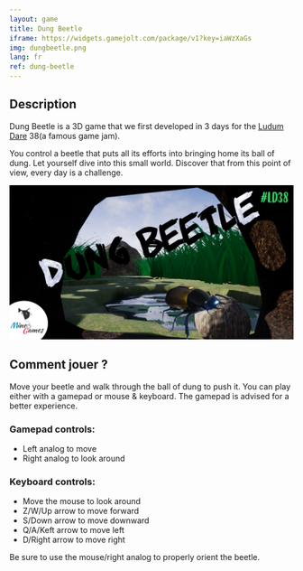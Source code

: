 ```yaml
---
layout: game
title: Dung Beetle
iframe: https://widgets.gamejolt.com/package/v1?key=iaWzXaGs
img: dungbeetle.png
lang: fr
ref: dung-beetle
---
```


## Description

Dung Beetle is a 3D game that we first developed in 3 days for the [Ludum Dare](http://ldjam.com/) 38(a famous game jam). 

You control a beetle that puts all its efforts into bringing home its ball of dung.
Let yourself dive into this small world. Discover that from this point of view, every day is a challenge.

![dung beetle](/img/dungbeetle/img1.png "Dung Beetle")

## Comment jouer ?

Move your beetle and walk through the ball of dung to push it.
You can play either with a gamepad or mouse & keyboard. The gamepad is advised for a better experience.

### Gamepad controls:
- Left analog to move
- Right analog to look around

### Keyboard controls:
- Move the mouse to look around
- Z/W/Up arrow to move forward
- S/Down arrow to move downward
- Q/A/Keft arrow to move left
- D/Right arrow to move right

Be sure to use the mouse/right analog to properly orient the beetle.